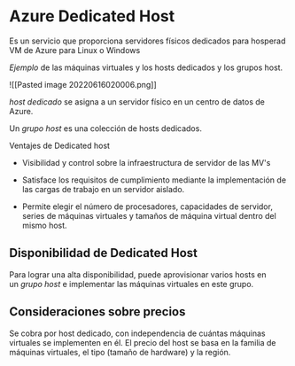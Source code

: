 # Azure Dedicated Host
Es un servicio que proporciona servidores físicos dedicados para hosperad VM de Azure para Linux o Windows

_Ejemplo_ de las máquinas virtuales y los hosts dedicados y los grupos host.

![[Pasted image 20220616020006.png]]

_host dedicado_ se asigna a un servidor físico en un centro de datos de Azure.

Un _grupo host_ es una colección de hosts dedicados.

Ventajes de Dedicated host

- Visibilidad y control sobre la infraestructura de servidor de las MV's

-  Satisface los requisitos de cumplimiento mediante la implementación de las cargas de trabajo en un servidor aislado.

- Permite elegir el número de procesadores, capacidades de servidor, series de máquinas virtuales y tamaños de máquina virtual dentro del mismo host.


## Disponibilidad de Dedicated Host

Para lograr una alta disponibilidad, puede aprovisionar varios hosts en un _grupo host_ e implementar las máquinas virtuales en este grupo.

## Consideraciones sobre precios

Se cobra por host dedicado, con independencia de cuántas máquinas virtuales se implementen en él. El precio del host se basa en la familia de máquinas virtuales, el tipo (tamaño de hardware) y la región.
